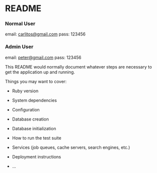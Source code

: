 # README

### Normal User
email: carlitos@gmail.com
pass: 123456

### Admin User
email: peter@gmail.com
pass: 123456

This README would normally document whatever steps are necessary to get the
application up and running.

Things you may want to cover:

* Ruby version

* System dependencies

* Configuration

* Database creation

* Database initialization

* How to run the test suite

* Services (job queues, cache servers, search engines, etc.)

* Deployment instructions

* ...
